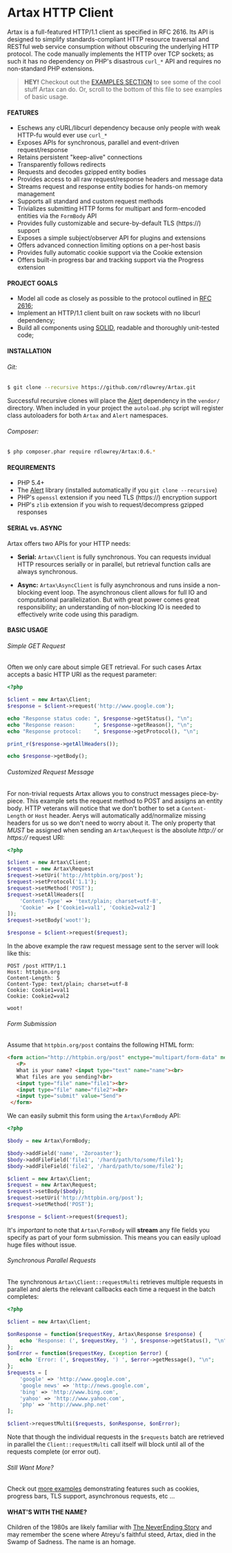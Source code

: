 # Artax HTTP Client

Artax is a full-featured HTTP/1.1 client as specified in RFC 2616. Its API is designed to simplify
standards-compliant HTTP resource traversal and RESTful web service consumption without obscuring the
underlying HTTP protocol. The code manually implements the HTTP over TCP sockets; as such it has no
dependency on PHP's disastrous `curl_*` API and requires no non-standard PHP extensions.

> **HEY!** Checkout out the [EXAMPLES SECTION](https://github.com/rdlowrey/Artax/tree/master/examples)
> to see some of the cool stuff Artax can do. Or, scroll to the bottom of this file to see examples
> of basic usage.

#### FEATURES

 - Eschews any cURL/libcurl dependency because only people with weak HTTP-fu would ever use `curl_*`
 - Exposes APIs for synchronous, parallel and event-driven request/response
 - Retains persistent "keep-alive" connections
 - Transparently follows redirects
 - Requests and decodes gzipped entity bodies
 - Provides access to all raw request/response headers and message data
 - Streams request and response entity bodies for hands-on memory management
 - Supports all standard and custom request methods
 - Trivializes submitting HTTP forms for multipart and form-encoded entities via the `FormBody` API
 - Provides fully customizable and secure-by-default TLS (https://) support
 - Exposes a simple subject/observer API for plugins and extensions
 - Offers advanced connection limiting options on a per-host basis
 - Provides fully automatic cookie support via the Cookie extension
 - Offers built-in progress bar and tracking support via the Progress extension
 

#### PROJECT GOALS

* Model all code as closely as possible to the protocol outlined in [RFC 2616][rfc2616];
* Implement an HTTP/1.1 client built on raw sockets with no libcurl dependency;
* Build all components using [SOLID][solid], readable and thoroughly unit-tested code;

#### INSTALLATION

###### Git:

```bash
$ git clone --recursive https://github.com/rdlowrey/Artax.git
```

Successful recursive clones will place the [Alert][alert-github] dependency in the `vendor/` 
directory. When included in your project the `autoload.php` script will register class autoloaders
for both `Artax` and `Alert` namespaces.

###### Composer:

```bash
$ php composer.phar require rdlowrey/Artax:0.6.*
```


#### REQUIREMENTS

* PHP 5.4+
* The [Alert][alert-github] library (installed automatically if you `git clone --recursive`)
* PHP's `openssl` extension if you need TLS (https://) encryption support
* PHP's `zlib` extension if you wish to request/decompress gzipped responses


#### SERIAL vs. ASYNC

Artax offers two APIs for your HTTP needs:

- **Serial:** `Artax\Client` is fully synchronous. You can requests invidual HTTP resources serially
or in parallel, but retrieval function calls are always synchronous.

- **Async:** `Artax\AsyncClient` is fully asynchronous and runs inside a non-blocking event loop.
The asynchronous client allows for full IO and computational parallelization. But with great power
comes great responsibility; an understanding of non-blocking IO is needed to effectively write code using
this paradigm.


#### BASIC USAGE

###### Simple GET Request

Often we only care about simple GET retrieval. For such cases Artax accepts a basic HTTP URI as the
request parameter:

```php
<?php

$client = new Artax\Client;
$response = $client->request('http://www.google.com');

echo "Response status code: ", $response->getStatus(), "\n";
echo "Response reason:      ", $response->getReason(), "\n";
echo "Response protocol:    ", $response->getProtocol(), "\n";

print_r($response->getAllHeaders());

echo $response->getBody();
```

###### Customized Request Message

For non-trivial requests Artax allows you to construct messages piece-by-piece. This example
sets the request method to POST and assigns an entity body. HTTP veterans will notice that
we don't bother to set a `Content-Length` or `Host` header. Aerys will automatically add/normalize
missing headers for us so we don't need to worry about it. The only property that _MUST_ be assigned
when sending an `Artax\Request` is the absolute *http://* or *https://* request URI:

```php
<?php

$client = new Artax\Client;
$request = new Artax\Request
$request->setUri('http://httpbin.org/post');
$request->setProtocol('1.1');
$request->setMethod('POST');
$request->setAllHeaders([
    'Content-Type' => 'text/plain; charset=utf-8',
    'Cookie' => ['Cookie1=val1', 'Cookie2=val2']
]);
$request->setBody('woot!');

$response = $client->request($request);
```

In the above example the raw request message sent to the server will look like this:

```
POST /post HTTP/1.1
Host: httpbin.org
Content-Length: 5
Content-Type: text/plain; charset=utf-8
Cookie: Cookie1=val1
Cookie: Cookie2=val2

woot!
```

###### Form Submission

Assume that `httpbin.org/post` contains the following HTML form:

```html
<form action="http://httpbin.org/post" enctype="multipart/form-data" method="post">
   <P>
   What is your name? <input type="text" name="name"><br>
   What files are you sending?<br>
   <input type="file" name="file1"><br>
   <input type="file" name="file2"><br>
   <input type="submit" value="Send">
 </form>
```

We can easily submit this form using the `Artax\FormBody` API:

```php
<?php

$body = new Artax\FormBody;

$body->addField('name', 'Zoroaster');
$body->addFileField('file1', '/hard/path/to/some/file1');
$body->addFileField('file2', '/hard/path/to/some/file2');

$client = new Artax\Client;
$request = new Artax\Request;
$request->setBody($body);
$request->setUri('http://httpbin.org/post');
$request->setMethod('POST');

$response = $client->request($request);
```

It's *important* to note that `Artax\FormBody` will **stream** any file fields you specify as
part of your form submission. This means you can easily upload huge files without issue.

###### Synchronous Parallel Requests

The synchronous `Artax\Client::requestMulti` retrieves multiple requests in parallel and alerts
the relevant callbacks each time a request in the batch completes:

```php
<?php

$client = new Artax\Client;

$onResponse = function($requestKey, Artax\Response $response) {
    echo 'Response: (', $requestKey, ') ', $response->getStatus(), "\n";
};
$onError = function($requestKey, Exception $error) {
    echo 'Error: (', $requestKey, ') ', $error->getMessage(), "\n";
};
$requests = [
    'google' => 'http://www.google.com',
    'google news' => 'http://news.google.com',
    'bing' => 'http://www.bing.com',
    'yahoo' => 'http://www.yahoo.com',
    'php' => 'http://www.php.net'
];

$client->requestMulti($requests, $onResponse, $onError);
```

Note that though the individual requests in the `$requests` batch are retrieved in parallel the
`Client::requestMulti` call itself will block until all of the requests complete (or error out).

###### Still Want More?

Check out [more examples](https://github.com/rdlowrey/Artax/tree/master/examples) demonstrating 
features such as cookies, progress bars, TLS support, asynchronous requests, etc ...


#### WHAT'S WITH THE NAME?

Children of the 1980s are likely familiar with [The NeverEnding Story][neverending] and may remember
the scene where Atreyu's faithful steed, Artax, died in the Swamp of Sadness. The name is an homage.


[rfc2616]: http://www.w3.org/Protocols/rfc2616/rfc2616.html
[alert-github]: https://github.com/rdlowrey/Alert
[solid]: http://en.wikipedia.org/wiki/SOLID_(object-oriented_design) "S.O.L.I.D."
[neverending]: http://www.imdb.com/title/tt0088323/ "The NeverEnding Story"

